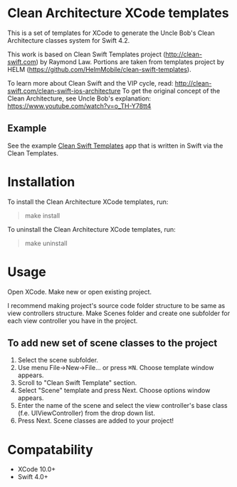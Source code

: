 # Clean Architecture XCode templates

This is a set of templates for XCode to generate the Uncle Bob's Clean Architecture classes system for Swift 4.2.

This work is based on Clean Swift Templates project (http://clean-swift.com) by Raymond Law.
Portions are taken from templates project by HELM (https://github.com/HelmMobile/clean-swift-templates).

To learn more about Clean Swift and the VIP cycle, read: http://clean-swift.com/clean-swift-ios-architecture
To get the original concept of the Clean Architecture, see Uncle Bob's explanation: https://www.youtube.com/watch?v=o_TH-Y78tt4

## Example

See the example [Clean Swift Templates](https://github.com/hendyevan/clean-swift-example) app that is written in Swift via the Clean Templates.


# Installation

To install the Clean Architecture XCode templates, run:

> make install

To uninstall the Clean Architecture XCode templates, run:

> make uninstall

# Usage

Open XCode. Make new or open existing project.

I recommend making project's source code folder structure to be same as view controllers structure. Make Scenes folder and create one subfolder for each view controller you have in the project.

## To add new set of scene classes to the project
1. Select the scene subfolder.
1. Use menu File->New->File... or press <kbd>&#8984;</kbd><kbd>N</kbd>. Choose template window appears. 
2. Scroll to "Clean Swift Template" section.
3. Select "Scene" template and press Next. Choose options window appears.
4. Enter the name of the scene and select the view controller's base class (f.e. UIViewController) from the drop down list.
5. Press Next. Scene classes are added to your project!

# Compatability

- XCode 10.0+
- Swift 4.0+
